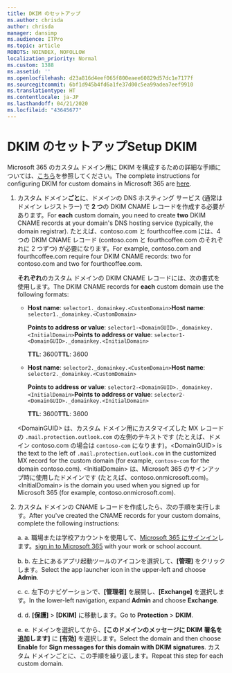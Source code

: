 ```yaml
---
title: DKIM のセットアップ
ms.author: chrisda
author: chrisda
manager: dansimp
ms.audience: ITPro
ms.topic: article
ROBOTS: NOINDEX, NOFOLLOW
localization_priority: Normal
ms.custom: 1388
ms.assetid: ''
ms.openlocfilehash: d23a816d4eef065f800eaee60829d57dc1e7177f
ms.sourcegitcommit: 6bf1d945b4fd6a1fe37d00c5ea99adea7eef9910
ms.translationtype: HT
ms.contentlocale: ja-JP
ms.lasthandoff: 04/21/2020
ms.locfileid: "43645677"
---
```

# <a name="setup-dkim"></a><span data-ttu-id="24671-102">DKIM のセットアップ</span><span class="sxs-lookup"><span data-stu-id="24671-102">Setup DKIM</span></span>

<span data-ttu-id="24671-103">Microsoft 365 のカスタム ドメイン用に DKIM を構成するための詳細な手順については、[こちら](https://docs.microsoft.com/office365/SecurityCompliance/use-dkim-to-validate-outbound-email#what-you-need-to-do-to-manually-set-up-dkim-in-office-365)を参照してください。</span><span class="sxs-lookup"><span data-stu-id="24671-103">The complete instructions for configuring DKIM for custom domains in Microsoft 365 are [here](https://docs.microsoft.com/office365/SecurityCompliance/use-dkim-to-validate-outbound-email#what-you-need-to-do-to-manually-set-up-dkim-in-office-365).</span></span>

1. <span data-ttu-id="24671-104">カスタム ドメイン**ごと**に、ドメインの DNS ホスティング サービス (通常はドメイン レジストラー) で **2 つ**の DKIM CNAME レコードを作成する必要があります。</span><span class="sxs-lookup"><span data-stu-id="24671-104">For **each** custom domain, you need to create **two** DKIM CNAME records at your domain's DNS hosting service (typically, the domain registrar).</span></span> <span data-ttu-id="24671-105">たとえば、contoso.com と fourthcoffee.com には、4 つの DKIM CNAME レコード (contoso.com と fourthcoffee.com のそれぞれに 2 つずつ) が必要になります。</span><span class="sxs-lookup"><span data-stu-id="24671-105">For example, contoso.com and fourthcoffee.com require four DKIM CNAME records: two for contoso.com and two for fourthcoffee.com.</span></span>

   <span data-ttu-id="24671-106">**それぞれ**のカスタム ドメインの DKIM CNAME レコードには、次の書式を使用します。</span><span class="sxs-lookup"><span data-stu-id="24671-106">The DKIM CNAME records for **each** custom domain use the following formats:</span></span>

   - <span data-ttu-id="24671-107">**Host name**: `selector1._domainkey.<CustomDomain>`</span><span class="sxs-lookup"><span data-stu-id="24671-107">**Host name**: `selector1._domainkey.<CustomDomain>`</span></span>

     <span data-ttu-id="24671-108">**Points to address or value**: `selector1-<DomainGUID>._domainkey.<InitialDomain>`</span><span class="sxs-lookup"><span data-stu-id="24671-108">**Points to address or value**: `selector1-<DomainGUID>._domainkey.<InitialDomain>`</span></span>

     <span data-ttu-id="24671-109">**TTL**: 3600</span><span class="sxs-lookup"><span data-stu-id="24671-109">**TTL**: 3600</span></span>

   - <span data-ttu-id="24671-110">**Host name**: `selector2._domainkey.<CustomDomain>`</span><span class="sxs-lookup"><span data-stu-id="24671-110">**Host name**: `selector2._domainkey.<CustomDomain>`</span></span>

     <span data-ttu-id="24671-111">**Points to address or value**: `selector2-<DomainGUID>._domainkey.<InitialDomain>`</span><span class="sxs-lookup"><span data-stu-id="24671-111">**Points to address or value**: `selector2-<DomainGUID>._domainkey.<InitialDomain>`</span></span>

     <span data-ttu-id="24671-112">**TTL**: 3600</span><span class="sxs-lookup"><span data-stu-id="24671-112">**TTL**: 3600</span></span>

   <span data-ttu-id="24671-113">\<DomainGUID\> は、カスタム ドメイン用にカスタマイズした MX レコードの `.mail.protection.outlook.com` の左側のテキストです (たとえば、ドメイン contoso.com の場合は `contoso-com` になります)。</span><span class="sxs-lookup"><span data-stu-id="24671-113">\<DomainGUID\> is the text to the left of `.mail.protection.outlook.com` in the customized MX record for the custom domain (for example, `contoso-com` for the domain contoso.com).</span></span> <span data-ttu-id="24671-114">\<InitialDomain\> は、Microsoft 365 のサインアップ時に使用したドメインです (たとえば、contoso.onmicrosoft.com)。</span><span class="sxs-lookup"><span data-stu-id="24671-114">\<InitialDomain\> is the domain you used when you signed up for Microsoft 365 (for example, contoso.onmicrosoft.com).</span></span>

2. <span data-ttu-id="24671-115">カスタム ドメインの CNAME レコードを作成したら、次の手順を実行します。</span><span class="sxs-lookup"><span data-stu-id="24671-115">After you've created the CNAME records for your custom domains, complete the following instructions:</span></span>

   <span data-ttu-id="24671-116">a. </span><span class="sxs-lookup"><span data-stu-id="24671-116">a.</span></span> <span data-ttu-id="24671-117">職場または学校アカウントを使用して、[Microsoft 365 にサインイン](https://support.office.microsoft.com/article/e9eb7d51-5430-4929-91ab-6157c5a050b4)します。</span><span class="sxs-lookup"><span data-stu-id="24671-117">[sign in to Microsoft 365](https://support.office.microsoft.com/article/e9eb7d51-5430-4929-91ab-6157c5a050b4) with your work or school account.</span></span>

   <span data-ttu-id="24671-118">b. </span><span class="sxs-lookup"><span data-stu-id="24671-118">b.</span></span> <span data-ttu-id="24671-119">左上にあるアプリ起動ツールのアイコンを選択して、**[管理]** をクリックします。</span><span class="sxs-lookup"><span data-stu-id="24671-119">Select the app launcher icon in the upper-left and choose **Admin**.</span></span>

   <span data-ttu-id="24671-120">c. </span><span class="sxs-lookup"><span data-stu-id="24671-120">c.</span></span> <span data-ttu-id="24671-121">左下のナビゲーションで、**[管理者]** を展開し、**[Exchange]** を選択します。</span><span class="sxs-lookup"><span data-stu-id="24671-121">In the lower-left navigation, expand **Admin** and choose **Exchange**.</span></span>

   <span data-ttu-id="24671-122">d. </span><span class="sxs-lookup"><span data-stu-id="24671-122">d.</span></span> <span data-ttu-id="24671-123">**[保護]** > **[DKIM]** に移動します。</span><span class="sxs-lookup"><span data-stu-id="24671-123">Go to **Protection** > **DKIM**.</span></span>

   <span data-ttu-id="24671-124">e. </span><span class="sxs-lookup"><span data-stu-id="24671-124">e.</span></span> <span data-ttu-id="24671-125">ドメインを選択してから、**[このドメインのメッセージに DKIM 署名を追加します]** に **[有効]** を選択します。</span><span class="sxs-lookup"><span data-stu-id="24671-125">Select the domain and then choose **Enable** for **Sign messages for this domain with DKIM signatures**.</span></span> <span data-ttu-id="24671-126">カスタム ドメインごとに、この手順を繰り返します。</span><span class="sxs-lookup"><span data-stu-id="24671-126">Repeat this step for each custom domain.</span></span>

